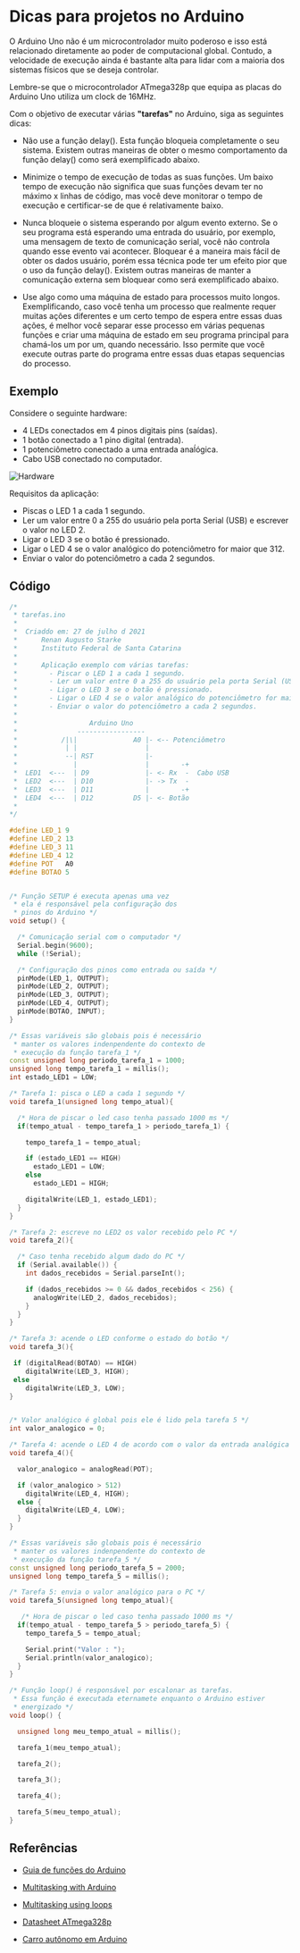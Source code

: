 # Dicas para projetos no Arduino

O Arduino Uno não é um microcontrolador muito poderoso e isso está relacionado diretamente ao poder de computacional global. Contudo, a velocidade de execução ainda é bastante alta para lidar com a maioria dos sistemas físicos que se deseja controlar.

Lembre-se que o microcontrolador ATmega328p que equipa as placas do Arduino Uno utiliza um clock de 16MHz.

Com o objetivo de executar várias __"tarefas"__ no Arduino, siga as seguintes dicas:

- Não use a função delay(). Esta função bloqueia completamente o seu sistema.  Existem outras maneiras de obter o mesmo comportamento da função delay() como será exemplificado abaixo.

- Minimize o tempo de execução de todas as suas funções. Um baixo tempo de execução não significa que suas funções devam ter no máximo x linhas de código, mas você deve monitorar o tempo de execução e certificar-se de que é relativamente baixo.

- Nunca bloqueie o sistema esperando por algum evento externo. Se o seu programa está esperando uma entrada do usuário, por exemplo, uma mensagem de texto de comunicação serial, você não controla quando esse evento vai acontecer. Bloquear é a maneira mais fácil de obter os dados usuário, porém essa técnica pode ter um efeito pior que o uso da função delay(). Existem outras maneiras de manter a comunicação externa sem bloquear como será exemplificado abaixo.

- Use algo como uma máquina de estado para processos muito longos. Exemplificando, caso você tenha um processo que realmente requer muitas ações diferentes e um certo tempo de espera entre essas duas ações, é melhor você separar esse processo em várias pequenas funções e criar uma máquina de estado em seu programa principal para chamá-los um por um, quando necessário. Isso permite que você execute outras parte do programa entre essas duas etapas sequencias do processo.


## Exemplo

Considere o seguinte hardware:

- 4 LEDs conectados em 4 pinos digitais pins (saídas).
- 1 botão conectado a 1 pino digital (entrada).
- 1 potenciômetro conectado a uma entrada anaĺógica.
- Cabo USB conectado no computador.

![Hardware](https://roboticsbackend.com/wp-content/uploads/2019/01/arduino_schematics_leds_button_potentiometer.jpg)


Requisitos da aplicação:

- Piscas o LED 1 a cada 1 segundo.
- Ler um valor entre 0 a 255 do usuário pela porta Serial (USB) e escrever o valor no LED 2.
- Ligar o LED 3 se o botão é pressionado.
- Ligar o LED 4 se o valor analógico do potenciômetro for maior que 312.
- Enviar o valor do potenciômetro a cada 2 segundos.  

## Código

```c++
/*
 * tarefas.ino
 *
 *  Criaddo em: 27 de julho d 2021
 *      Renan Augusto Starke
 *      Instituto Federal de Santa Catarina
 *
 *      Aplicação exemplo com várias tarefas:
 *        - Piscar o LED 1 a cada 1 segundo.
 *        - Ler um valor entre 0 a 255 do usuário pela porta Serial (USB) e escrever o valor no LED 2.
 *        - Ligar o LED 3 se o botão é pressionado.
 *        - Ligar o LED 4 se o valor analógico do potenciômetro for maior que 312.
 *        - Enviar o valor do potenciômetro a cada 2 segundos.  
 *
 *                  Arduino Uno
 *               -----------------
 *           /|\|              A0 |- <-- Potenciômetro
 *            | |                 |
 *            --| RST             |-
 *              |                 |        -+
 *  LED1  <---  | D9              |- <- Rx  -  Cabo USB
 *  LED2  <---  | D10             |- -> Tx  -
 *  LED3  <---  | D11             |        -+
 *  LED4  <---  | D12          D5 |- <- Botão
 *
*/

#define LED_1 9
#define LED_2 13
#define LED_3 11
#define LED_4 12
#define POT   A0
#define BOTAO 5


/* Função SETUP é executa apenas uma vez
 * ela é responsável pela configuração dos
 * pinos do Arduino */
void setup() {

  /* Comunicação serial com o computador */
  Serial.begin(9600);
  while (!Serial);

  /* Configuração dos pinos como entrada ou saída */
  pinMode(LED_1, OUTPUT);
  pinMode(LED_2, OUTPUT);
  pinMode(LED_3, OUTPUT);
  pinMode(LED_4, OUTPUT);
  pinMode(BOTAO, INPUT);
}

/* Essas variáveis são globais pois é necessário
 * manter os valores indenpendente do contexto de
 * execução da função tarefa_1 */
const unsigned long periodo_tarefa_1 = 1000;
unsigned long tempo_tarefa_1 = millis();
int estado_LED1 = LOW;

/* Tarefa 1: pisca o LED a cada 1 segundo */
void tarefa_1(unsigned long tempo_atual){

  /* Hora de piscar o led caso tenha passado 1000 ms */
  if(tempo_atual - tempo_tarefa_1 > periodo_tarefa_1) {

    tempo_tarefa_1 = tempo_atual;

    if (estado_LED1 == HIGH)
      estado_LED1 = LOW;
    else
      estado_LED1 = HIGH;

    digitalWrite(LED_1, estado_LED1);
  }
}

/* Tarefa 2: escreve no LED2 os valor recebido pelo PC */
void tarefa_2(){

  /* Caso tenha recebido algum dado do PC */
  if (Serial.available()) {
    int dados_recebidos = Serial.parseInt();

    if (dados_recebidos >= 0 && dados_recebidos < 256) {
      analogWrite(LED_2, dados_recebidos);
    }
  }
}

/* Tarefa 3: acende o LED conforme o estado do botão */
void tarefa_3(){

 if (digitalRead(BOTAO) == HIGH)
    digitalWrite(LED_3, HIGH);
 else
    digitalWrite(LED_3, LOW);
}


/* Valor analógico é global pois ele é lido pela tarefa 5 */
int valor_analogico = 0;

/* Tarefa 4: acende o LED 4 de acordo com o valor da entrada analógica */
void tarefa_4(){

  valor_analogico = analogRead(POT);

  if (valor_analogico > 512)
    digitalWrite(LED_4, HIGH);
  else {
    digitalWrite(LED_4, LOW);
  }
}

/* Essas variáveis são globais pois é necessário
 * manter os valores indenpendente do contexto de
 * execução da função tarefa_5 */
const unsigned long periodo_tarefa_5 = 2000;
unsigned long tempo_tarefa_5 = millis();

/* Tarefa 5: envia o valor analógico para o PC */
void tarefa_5(unsigned long tempo_atual){

   /* Hora de piscar o led caso tenha passado 1000 ms */
  if(tempo_atual - tempo_tarefa_5 > periodo_tarefa_5) {
    tempo_tarefa_5 = tempo_atual;

    Serial.print("Valor : ");
    Serial.println(valor_analogico);
  }
}  

/* Função loop() é responsável por escalonar as tarefas.
 * Essa função é executada eternamete enquanto o Arduino estiver
 * energizado */
void loop() {

  unsigned long meu_tempo_atual = millis();

  tarefa_1(meu_tempo_atual);

  tarefa_2();

  tarefa_3();

  tarefa_4();

  tarefa_5(meu_tempo_atual);
}

```

## Referências

- [Guia de funções do Arduino](https://www.arduino.cc/reference/pt/)

- [Multitasking with Arduino](https://roboticsbackend.com/how-to-do-multitasking-with-arduino/)

- [Multitasking using loops](https://www.codeproject.com/Articles/1271587/Arduino-Multitasking-Using-Loops)

- [Datasheet ATmega328p](https://ww1.microchip.com/downloads/en/DeviceDoc/Atmel-7810-Automotive-Microcontrollers-ATmega328P_Datasheet.pdf)

- [Carro autônomo em Arduino](https://github.com/xtarke/automated_buggy/tree/master/arduino)
